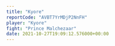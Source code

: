 ```yaml
---
title: "Kyore"
reportCode: "AVBT7YrMDjP2NnFH"
player: "Kyore"
fight: "Prince Malchezaar"
date: 2021-10-27T19:09:12.576000+00:00
---
```

